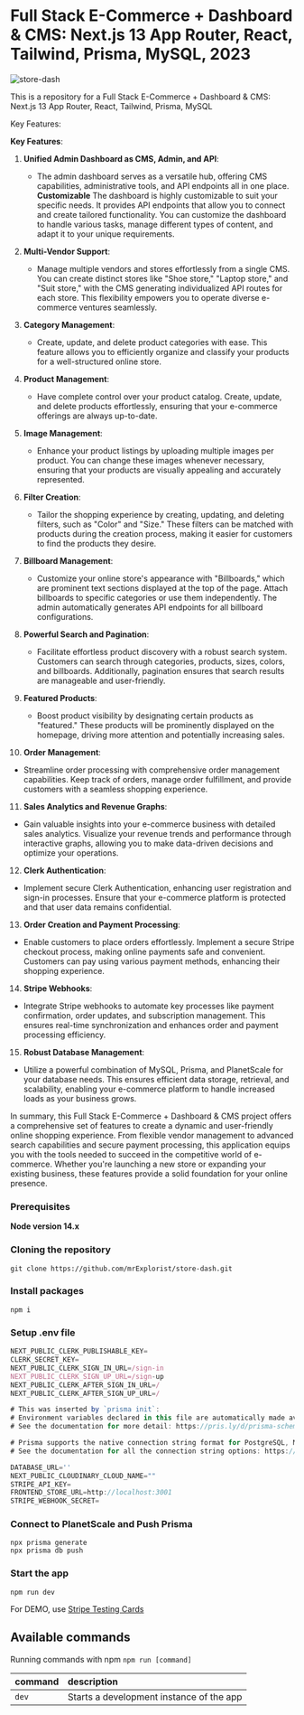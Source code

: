 # Full Stack E-Commerce + Dashboard & CMS: Next.js 13 App Router, React, Tailwind, Prisma, MySQL, 2023

![store-dash](https://socialify.git.ci/mrExplorist/store-dash/image?description=1&descriptionEditable=Full%20Stack%20E-Commerce%20%2B%20Dashboard%20%26%20CMS%3A%20Next.js%2013%20App%20Router%2C%20React%2C%20Tailwind%2C%20Prisma%2C%20MySQL%0A%0A&language=1&name=1&owner=1&pattern=Plus&pulls=1&stargazers=1&theme=Light)

This is a repository for a Full Stack E-Commerce + Dashboard & CMS: Next.js 13 App Router, React, Tailwind, Prisma, MySQL

Key Features:

**Key Features**:

1. **Unified Admin Dashboard as CMS, Admin, and API**:

   - The admin dashboard serves as a versatile hub, offering CMS capabilities, administrative tools, and API endpoints all in one place.
     **Customizable**
     The dashboard is highly customizable to suit your specific needs. It provides API endpoints that allow you to connect and create tailored functionality. You can customize the dashboard to handle various tasks, manage different types of content, and adapt it to your unique requirements.

2. **Multi-Vendor Support**:

   - Manage multiple vendors and stores effortlessly from a single CMS. You can create distinct stores like "Shoe store," "Laptop store," and "Suit store," with the CMS generating individualized API routes for each store. This flexibility empowers you to operate diverse e-commerce ventures seamlessly.

3. **Category Management**:

   - Create, update, and delete product categories with ease. This feature allows you to efficiently organize and classify your products for a well-structured online store.

4. **Product Management**:

   - Have complete control over your product catalog. Create, update, and delete products effortlessly, ensuring that your e-commerce offerings are always up-to-date.

5. **Image Management**:

   - Enhance your product listings by uploading multiple images per product. You can change these images whenever necessary, ensuring that your products are visually appealing and accurately represented.

6. **Filter Creation**:

   - Tailor the shopping experience by creating, updating, and deleting filters, such as "Color" and "Size." These filters can be matched with products during the creation process, making it easier for customers to find the products they desire.

7. **Billboard Management**:

   - Customize your online store's appearance with "Billboards," which are prominent text sections displayed at the top of the page. Attach billboards to specific categories or use them independently. The admin automatically generates API endpoints for all billboard configurations.

8. **Powerful Search and Pagination**:

   - Facilitate effortless product discovery with a robust search system. Customers can search through categories, products, sizes, colors, and billboards. Additionally, pagination ensures that search results are manageable and user-friendly.

9. **Featured Products**:

   - Boost product visibility by designating certain products as "featured." These products will be prominently displayed on the homepage, driving more attention and potentially increasing sales.

10. **Order Management**:

- Streamline order processing with comprehensive order management capabilities. Keep track of orders, manage order fulfillment, and provide customers with a seamless shopping experience.

11. **Sales Analytics and Revenue Graphs**:

- Gain valuable insights into your e-commerce business with detailed sales analytics. Visualize your revenue trends and performance through interactive graphs, allowing you to make data-driven decisions and optimize your operations.

12. **Clerk Authentication**:

- Implement secure Clerk Authentication, enhancing user registration and sign-in processes. Ensure that your e-commerce platform is protected and that user data remains confidential.

13. **Order Creation and Payment Processing**:

- Enable customers to place orders effortlessly. Implement a secure Stripe checkout process, making online payments safe and convenient. Customers can pay using various payment methods, enhancing their shopping experience.

14. **Stripe Webhooks**:

- Integrate Stripe webhooks to automate key processes like payment confirmation, order updates, and subscription management. This ensures real-time synchronization and enhances order and payment processing efficiency.

15. **Robust Database Management**:

- Utilize a powerful combination of MySQL, Prisma, and PlanetScale for your database needs. This ensures efficient data storage, retrieval, and scalability, enabling your e-commerce platform to handle increased loads as your business grows.

In summary, this Full Stack E-Commerce + Dashboard & CMS project offers a comprehensive set of features to create a dynamic and user-friendly online shopping experience. From flexible vendor management to advanced search capabilities and secure payment processing, this application equips you with the tools needed to succeed in the competitive world of e-commerce. Whether you're launching a new store or expanding your existing business, these features provide a solid foundation for your online presence.

### Prerequisites

**Node version 14.x**

### Cloning the repository

```shell
git clone https://github.com/mrExplorist/store-dash.git
```

### Install packages

```shell
npm i
```

### Setup .env file

```js
NEXT_PUBLIC_CLERK_PUBLISHABLE_KEY=
CLERK_SECRET_KEY=
NEXT_PUBLIC_CLERK_SIGN_IN_URL=/sign-in
NEXT_PUBLIC_CLERK_SIGN_UP_URL=/sign-up
NEXT_PUBLIC_CLERK_AFTER_SIGN_IN_URL=/
NEXT_PUBLIC_CLERK_AFTER_SIGN_UP_URL=/

# This was inserted by `prisma init`:
# Environment variables declared in this file are automatically made available to Prisma.
# See the documentation for more detail: https://pris.ly/d/prisma-schema#accessing-environment-variables-from-the-schema

# Prisma supports the native connection string format for PostgreSQL, MySQL, SQLite, SQL Server, MongoDB and CockroachDB.
# See the documentation for all the connection string options: https://pris.ly/d/connection-strings

DATABASE_URL=''
NEXT_PUBLIC_CLOUDINARY_CLOUD_NAME=""
STRIPE_API_KEY=
FRONTEND_STORE_URL=http://localhost:3001
STRIPE_WEBHOOK_SECRET=
```

### Connect to PlanetScale and Push Prisma

```shell
npx prisma generate
npx prisma db push
```

### Start the app

```shell
npm run dev
```

For DEMO, use [Stripe Testing Cards](https://stripe.com/docs/testing)

## Available commands

Running commands with npm `npm run [command]`

| command | description                              |
| :------ | :--------------------------------------- |
| `dev`   | Starts a development instance of the app |
